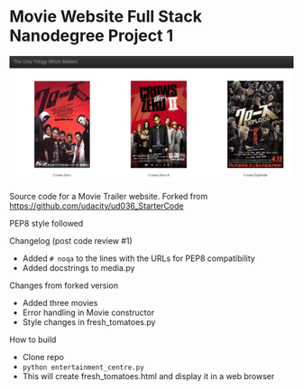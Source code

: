 # Movie Website Full Stack Nanodegree Project 1

![Screenshot of HTML page](Screenshot.png?raw=true)

Source code for a Movie Trailer website. Forked from https://github.com/udacity/ud036_StarterCode

PEP8 style followed

Changelog (post code review #1)
- Added ```# noqa``` to the lines with the URLs for PEP8 compatibility
- Added docstrings to media.py

Changes from forked version
- Added three movies
- Error handling in Movie constructor
- Style changes in fresh_tomatoes.py

How to build
- Clone repo
- ```python entertainment_centre.py```
- This will create fresh_tomatoes.html and display it in a web browser
